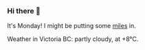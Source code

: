 ### Hi there :wave:

It's Monday! I might be putting some [miles](https://www.strava.com/athletes/889963) in.

Weather in Victoria BC: partly cloudy, at +8°C.
